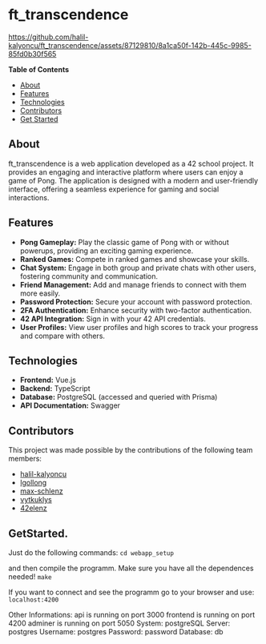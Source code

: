 # ft_transcendence


https://github.com/halil-kalyoncu/ft_transcendence/assets/87129810/8a1ca50f-142b-445c-9985-85fd0b30f565





**Table of Contents**
- [About](#about)
- [Features](#features)
- [Technologies](#technologies)
- [Contributors](#contributors)
- [Get Started](#getstarted)

## About

ft_transcendence is a web application developed as a 42 school project. It provides an engaging and interactive platform where users can enjoy a game of Pong. The application is designed with a modern and user-friendly interface, offering a seamless experience for gaming and social interactions.

## Features

- **Pong Gameplay:** Play the classic game of Pong with or without powerups, providing an exciting gaming experience.
- **Ranked Games:** Compete in ranked games and showcase your skills.
- **Chat System:** Engage in both group and private chats with other users, fostering community and communication.
- **Friend Management:** Add and manage friends to connect with them more easily.
- **Password Protection:** Secure your account with password protection.
- **2FA Authentication:** Enhance security with two-factor authentication.
- **42 API Integration:** Sign in with your 42 API credentials.
- **User Profiles:** View user profiles and high scores to track your progress and compare with others.

## Technologies

- **Frontend:** Vue.js
- **Backend:** TypeScript
- **Database:** PostgreSQL (accessed and queried with Prisma)
- **API Documentation:** Swagger

## Contributors

This project was made possible by the contributions of the following team members:
- [halil-kalyoncu](https://github.com/halil-kalyoncu)
- [lgollong](https://github.com/lgollong)
- [max-schlenz](https://github.com/max-schlenz)
- [vytkuklys](https://github.com/vytkuklys)
- [42elenz](https://github.com/42elenz)

## GetStarted.
Just do the following commands:
```cd webapp_setup```

and then compile the programm. 
Make sure you have all the dependences needed!
```make```

If you want to connect and see the programm go to your browser and use:
```localhost:4200```

Other Informations:
api is running on port 3000
frontend is running on port 4200
adminer is running on port 5050
  System: postgreSQL
  Server: postgres
  Username: postgres
  Password: password
  Database: db

